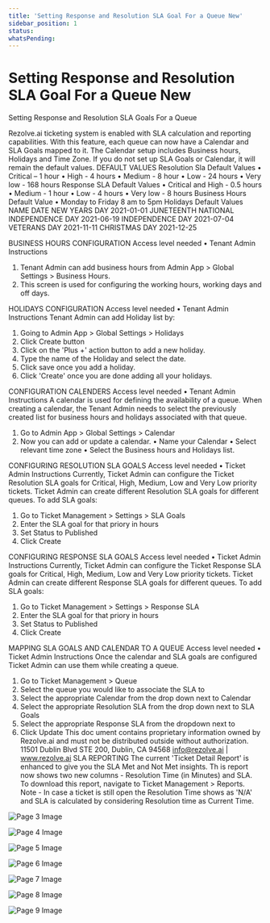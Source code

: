 ```yaml
---
title: 'Setting Response and Resolution SLA Goal For a Queue New'
sidebar_position: 1
status: 
whatsPending: 
---
```



# Setting Response and Resolution SLA Goal For a Queue New



Setting Response and
Resolution SLA Goals
For a Queue


Rezolve.ai ticketing system is enabled with SLA calculation and reporting capabilities. With this feature, each queue
can now have a Calendar and SLA Goals mapped to it. The Calendar setup includes Business hours, Holidays and
Time Zone.
If you do not set up SLA Goals or Calendar, it will remain the default values.
DEFAULT VALUES
Resolution Sla Default Values
• Critical – 1 hour
• High - 4 hours
• Medium - 8 hour
• Low - 24 hours
• Very low - 168 hours
Response SLA Default Values
• Critical and High - 0.5 hours
• Medium - 1 hour
• Low - 4 hours
• Very low - 8 hours
Business Hours Default Value
• Monday to Friday 8 am to 5pm
Holidays Default Values
NAME DATE
NEW YEARS DAY 2021-01-01
JUNETEENTH NATIONAL INDEPENDENCE DAY 2021-06-19
INDEPENDENCE DAY 2021-07-04
VETERANS DAY 2021-11-11
CHRISTMAS DAY 2021-12-25

BUSINESS HOURS CONFIGURATION
Access level needed
• Tenant Admin
Instructions
1. Tenant Admin can add business hours from Admin App &gt; Global Settings &gt; Business Hours.
2. This screen is used for configuring the working hours, working days and off days.

HOLIDAYS CONFIGURATION
Access level needed
• Tenant Admin
Instructions
Tenant Admin can add Holiday list by:
1. Going to Admin App &gt; Global Settings &gt; Holidays
2. Click Create button
3. Click on the 'Plus +' action button to add a new holiday.
4. Type the name of the Holiday and select the date.
5. Click save once you add a holiday.
6. Click 'Create' once you are done adding all your holidays.

CONFIGURATION CALENDERS
Access level needed
• Tenant Admin
Instructions
A calendar is used for defining the availability of a queue. When creating a calendar, the Tenant Admin
needs to select the previously created list for business hours and holidays associated with that queue.
1. Go to Admin App &gt; Global Settings &gt; Calendar
2. Now you can add or update a calendar.
• Name your Calendar
• Select relevant time zone
• Select the Business hours and Holidays list.

CONFIGURING RESOLUTION SLA GOALS
Access level needed
• Ticket Admin
Instructions
Currently, Ticket Admin can configure the Ticket Resolution SLA goals for Critical, High, Medium, Low and
Very Low priority tickets.
Ticket Admin can create different Resolution SLA goals for different queues. To add SLA goals:
1. Go to Ticket Management &gt; Settings &gt; SLA Goals
2. Enter the SLA goal for that priory in hours
3. Set Status to Published
4. Click Create

CONFIGURING RESPONSE SLA GOALS
Access level needed
• Ticket Admin
Instructions
Currently, Ticket Admin can configure the Ticket Response SLA goals for Critical, High, Medium, Low and
Very Low priority tickets.
Ticket Admin can create different Response SLA goals for different queues. To add SLA goals:
1. Go to Ticket Management &gt; Settings &gt; Response SLA
2. Enter the SLA goal for that priory in hours
3. Set Status to Published
4. Click Create

MAPPING SLA GOALS AND CALENDAR TO A QUEUE
Access level needed
• Ticket Admin
Instructions
Once the calendar and SLA goals are configured Ticket Admin can use them while creating a queue.
1. Go to Ticket Management &gt; Queue
2. Select the queue you would like to associate the SLA to
3. Select the appropriate Calendar from the drop down next to Calendar
4. Select the appropriate Resolution SLA from the drop down next to SLA Goals
5. Select the appropriate Response SLA from the dropdown next to
6. Click Update
This doc ument contains proprietary information owned by Rezolve.ai and must not
be distributed outside without authorization.
11501 Dublin Blvd STE 200, Dublin, CA 94568 info@rezolve.ai | www.rezolve.ai
SLA REPORTING
The current 'Ticket Detail Report' is enhanced to give you the SLA Met and Not Met insights.
Th is report now shows two new columns - Resolution Time (in Minutes) and SLA.
To download this report, navigate to Ticket Management &gt; Reports.
Note - In case a ticket is still open the Resolution Time shows as 'N/A' and SLA is calculated by considering
Resolution time as Current Time.


![Page 3 Image](/img/reference/images/Setting-Response-and-Resolution-SLA-Goal-For-a-Queue-New_page3_4.png)

![Page 4 Image](/img/reference/images/Setting-Response-and-Resolution-SLA-Goal-For-a-Queue-New_page4_4.png)

![Page 5 Image](/img/reference/images/Setting-Response-and-Resolution-SLA-Goal-For-a-Queue-New_page5_4.png)

![Page 6 Image](/img/reference/images/Setting-Response-and-Resolution-SLA-Goal-For-a-Queue-New_page6_4.png)

![Page 7 Image](/img/reference/images/Setting-Response-and-Resolution-SLA-Goal-For-a-Queue-New_page7_4.png)

![Page 8 Image](/img/reference/images/Setting-Response-and-Resolution-SLA-Goal-For-a-Queue-New_page8_4.png)

![Page 9 Image](/img/reference/images/Setting-Response-and-Resolution-SLA-Goal-For-a-Queue-New_page9_4.png)
